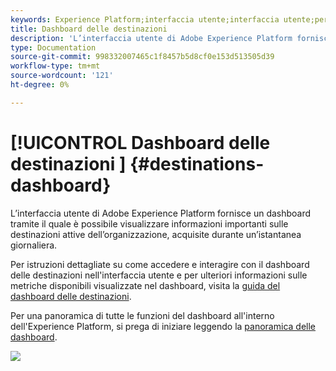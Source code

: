 ```yaml
---
keywords: Experience Platform;interfaccia utente;interfaccia utente;personalizzazione;dashboard utilizzo licenza;dashboard;utilizzo licenza;adesione;consumo
title: Dashboard delle destinazioni
description: 'L’interfaccia utente di Adobe Experience Platform fornisce un dashboard tramite il quale è possibile visualizzare informazioni importanti sulle destinazioni attive dell’organizzazione. '
type: Documentation
source-git-commit: 998332007465c1f8457b5d8cf0e153d513505d39
workflow-type: tm+mt
source-wordcount: '121'
ht-degree: 0%

---
```



# [!UICONTROL Dashboard delle destinazioni ]   {#destinations-dashboard}

L’interfaccia utente di Adobe Experience Platform fornisce un dashboard tramite il quale è possibile visualizzare informazioni importanti sulle destinazioni attive dell’organizzazione, acquisite durante un’istantanea giornaliera.

Per istruzioni dettagliate su come accedere e interagire con il dashboard delle destinazioni nell&#39;interfaccia utente e per ulteriori informazioni sulle metriche disponibili visualizzate nel dashboard, visita la [guida del dashboard delle destinazioni](../dashboards/guides/destinations.md).

Per una panoramica di tutte le funzioni del dashboard all&#39;interno dell&#39;Experience Platform, si prega di iniziare leggendo la [panoramica delle dashboard](../../dashboards/home.md).

![](images/destinations-dashboard/dashboard-overview.png)